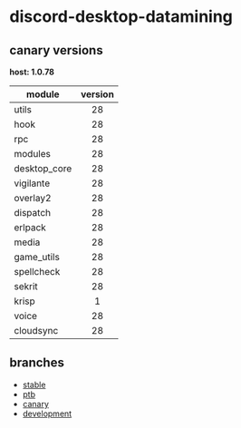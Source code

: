 # discord-desktop-datamining

## canary versions

**host: 1.0.78**

| module | version |
| ------ | :-----: |
| utils | 28 |
| hook | 28 |
| rpc | 28 |
| modules | 28 |
| desktop_core | 28 |
| vigilante | 28 |
| overlay2 | 28 |
| dispatch | 28 |
| erlpack | 28 |
| media | 28 |
| game_utils | 28 |
| spellcheck | 28 |
| sekrit | 28 |
| krisp | 1 |
| voice | 28 |
| cloudsync | 28 |

## branches

- [stable](https://github.com/OpenAsar/discord-desktop-datamining/tree/stable)
- [ptb](https://github.com/OpenAsar/discord-desktop-datamining/tree/ptb)
- [canary](https://github.com/OpenAsar/discord-desktop-datamining/tree/canary)
- [development](https://github.com/OpenAsar/discord-desktop-datamining/tree/development)